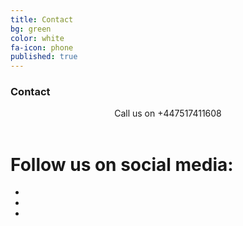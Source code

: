 ```yaml
---
title: Contact
bg: green
color: white
fa-icon: phone
published: true
---
```


### Contact

<center><i class="fa fa-phone fa-3x"></i> Call us on +447517411608</center>
<br/> 

# Follow us on social media:
<center>
<ul id="horizontalmenu">
  <li><a href="https://www.facebook.com/adivineservice"><i class="fa fa-facebook fa-3x"></i></a></li>
  <li><a href="https://https://www.instagram.com/adivineservice/"><i class="fa fa-instagram fa-3x"></i></a></li>
  <li><a href="https://twitter.com/servicedivine"><i class="fa fa-twitter fa-3x"></i></a></li>


</ul>
</center>
